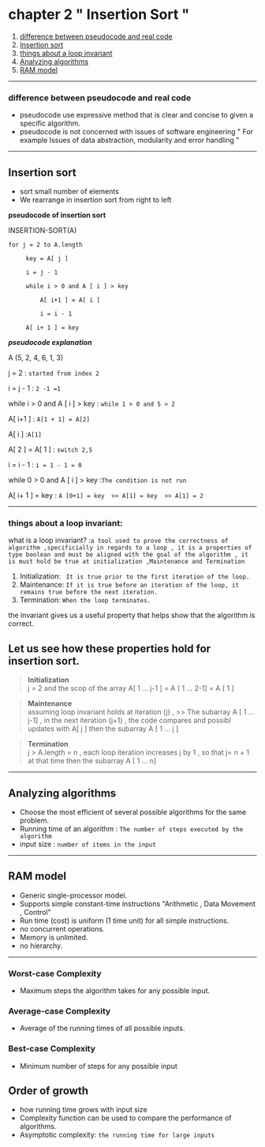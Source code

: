 # chapter 2 " Insertion Sort "

1. [difference between pseudocode and real code](#difference-between-pseudocod-and-real-code)
1. [ Insertion sort](#insertion-sort)
1. [ things about a loop invariant](#things-about-a-loop-invariant)
1. [ Analyzing algorithms](#analyzing-algorithms)
1. [ RAM model](#ram-model)

---

### **difference between pseudocode and real code**
- pseudocode use expressive method that is clear and concise to given a specific  algorithm.
- pseudocode is not concerned with issues of software engineering " For example Issues of data abstraction, modularity and error handling "

---

## Insertion sort
- sort small number of elements
- We rearrange in insertion sort from right to left


**pseudocode of insertion sort**


 INSERTION-SORT(A)

    for j = 2 to A.length                            

         key = A[ j ]

         i = j - 1                                    

         while i > 0 and A [ i ] > key               

             A[ i+1 ] = A[ i ]

             i = i - 1

         A[ i+ 1 ] = key



***pseudocode explanation***

 A (5, 2, 4, 6, 1, 3)

 j = 2 : `started from index 2`

 i = j - 1 : `2 -1 =1`

 while i > 0 and A [ i ] > key  : `while 1 > 0 and 5 > 2`

 A[ i+1 ] : `A[1 + 1] = A[2]`

 A[ i ] :`A[1]`

 A[ 2 ] = A[ 1 ] : `switch 2,5 `

 i = i - 1 :  `i = 1 - 1 = 0`

while 0 > 0 and A [ i ] > key :`The condition is not run`

A[ i+ 1 ] = key : `A [0+1] = key  >> A[1] = key  >> A[1] = 2  `

---

### things about a loop invariant:

what is a loop invariant? :`a tool used to prove the correctness of algorithm ,specificially in regards to a loop , it is a properties of type boolean and must be aligned with the goal of the algorithm , it is must hold be true at initialization ,Maintenance and Termination `

1. Initialization: ` It is true prior to the first iteration of the loop.`
2. Maintenance: `If it is true before an iteration of the loop, it remains true before the next iteration.`
3. Termination: `When the loop terminates. `

the invariant gives us a useful property that helps show that the algorithm is correct.

 ## Let us see how these properties hold for insertion sort.

 >**Initialization**  
 j = 2 and the scop of the array A[ 1 ... j-1 ] = A [ 1 ... 2-1] = A [ 1 ]


 >**Maintenance**  
 assuming loop invariant holds at iteration (j) , >> The subarray A [ 1 ... j-1]
 , in the next iteration (j+1) , the code compares and possibl updates with A[ j ] then the subarray A [ 1 ... j ]


 >**Termination**  
 j > A.length = n , each loop iteration increases j by 1 , so that j= n + 1 at that time then the subarray A [ 1 ... n]
 ---
 ## Analyzing algorithms
 - Choose the most efficient of several possible algorithms for the same problem.
 - Running time of an algorithm : `The number of steps executed by the algorithm`
 - input size : `number of items in the input`
 ---
 ## RAM model
 - Generic single-processor model.
 - Supports simple constant-time instructions "Arithmetic , Data Movement , Control" 
 - Run time (cost) is uniform (1 time unit) for all simple instructions.
 - no concurrent operations.
 - Memory is unlimited.
 - no hierarchy.
 
 ---
 ### Worst-case Complexity
 - Maximum steps the algorithm takes for any possible input.

 ### Average-case Complexity
 - Average of the running times of all possible inputs.

 ### Best-case Complexity
 - Minimum number of steps for any possible input

 ## Order of growth
 - how running time grows with input size
 - Complexity function can be used to compare the performance of algorithms.
 - Asymptotic complexity: `the running time for large inputs`

 




 

